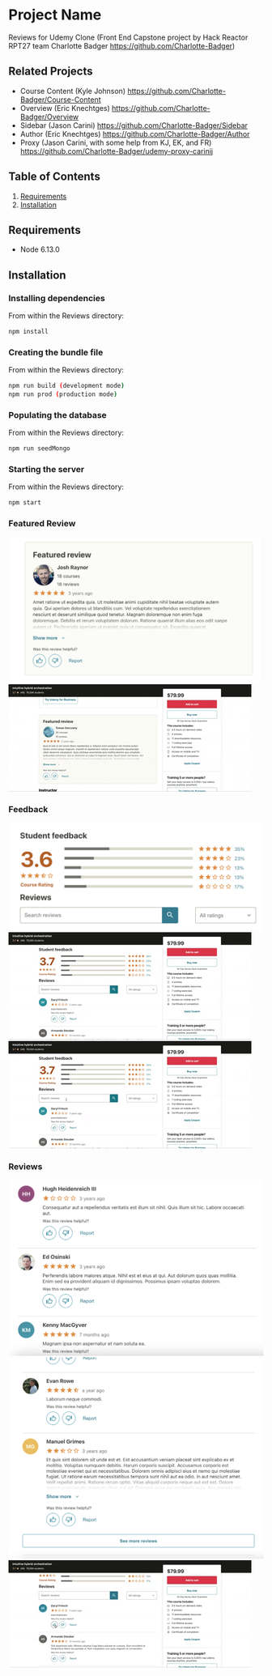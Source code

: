 # Project Name
Reviews for Udemy Clone (Front End Capstone project by Hack Reactor RPT27 team Charlotte Badger https://github.com/Charlotte-Badger)

## Related Projects
- Course Content (Kyle Johnson)
https://github.com/Charlotte-Badger/Course-Content
- Overview (Eric Knechtges)
https://github.com/Charlotte-Badger/Overview
- Sidebar (Jason Carini)
https://github.com/Charlotte-Badger/Sidebar
- Author (Eric Knechtges)
https://github.com/Charlotte-Badger/Author
- Proxy (Jason Carini, with some help from KJ, EK, and FR)
https://github.com/Charlotte-Badger/udemy-proxy-carinij


## Table of Contents
1. [Requirements](#requirements)
2. [Installation](#installation)


## Requirements
- Node 6.13.0

## Installation
### Installing dependencies
From within the Reviews directory:
```sh
npm install
```
### Creating the bundle file
From within the Reviews directory:
```sh
npm run build (development mode)
npm run prod (production mode)
```
### Populating the database
From within the Reviews directory:
```sh
npm run seedMongo
```
### Starting the server
From within the Reviews directory:
```sh
npm start
```

### Featured Review
<img src="readme-assets/featuredScreenshot.png">
<img src="readme-assets/featured.gif">

### Feedback
<img src="readme-assets/feedbackScreenshot.png">
<img src="readme-assets/filterByTier.gif">
<img src="readme-assets/filterBySearch.gif">

### Reviews
<img src="readme-assets/reviewListScreenshot1.png">
<img src="readme-assets/reviewListScreenshot2.png">
<img src="readme-assets/reviewList.gif">